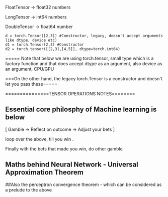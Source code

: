 FloatTensor -> float32 numbers 

LongTensor -> int64 numbers

DoubleTensor -> float64 number

```
d = torch.Tensor([2,3]) #Constructor, legacy, doesn't accept arguments like dtype, device etc)
d1 = torch.Tensor(2,3) #Constructor
d2 = torch.tensor([[2,3],[4,5]], dtype=torch.int64)
```
=====
Note that below we are using torch.tensor, small type which is a factory function and that does accept dtype as an argument, also device as an argument, CPU/GPU

===On the other hand, the legacy torch.Tensor is a constructor and doesn't let you pass these=====


===============TENSOR OPERATIONS NOTES========


## Essential core philosphy of Machine learning is below 

[ Gamble -> Reflect on outcome -> Adjust your bets ]

loop over the above, till you win .

Finally with the bets that made you win, do other gamble 

## Maths behind Neural Network - Universal Approximation Theorem

##Also the perceptron convergence theorem - which can be considered as a prelude to the above 
